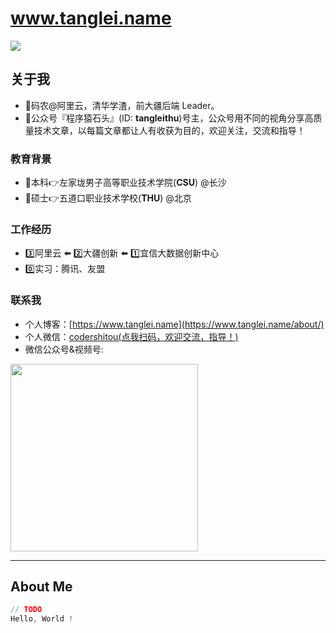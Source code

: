 # www.tanglei.name

![](https://travis-ci.org/tl3shi/hexo.tanglei.name.svg?branch=master)


## 关于我

- 👷码农@阿里云，清华学渣，前大疆后端 Leader。
- 🤔公众号『程序猿石头』(ID: **tangleithu**)号主，公众号用不同的视角分享高质量技术文章，以每篇文章都让人有收获为目的，欢迎关注，交流和指导！

### 教育背景

- 📔本科👉左家垅男子高等职业技术学院(**CSU**) @长沙 
- 📔硕士👉五道口职业技术学校(**THU**) @北京

### 工作经历

- 3️⃣阿里云 ⬅️ 2️⃣大疆创新 ⬅️ 1️⃣宜信大数据创新中心
- 0️⃣实习：腾讯、友盟

### 联系我

- 个人博客：[https://www.tanglei.name](https://www.tanglei.name/about/)
- 个人微信：<a href="http://www.tanglei.name/resources/codershitou-wechat.png">codershitou(点我扫码，欢迎交流，指导！)</a>
- 微信公众号&视频号: 

<img width="300" src="http://www.tanglei.name/resources/tangleithu-shipinhao.png"/>

-----

## About Me

```java
// TODO
Hello, World !
```
